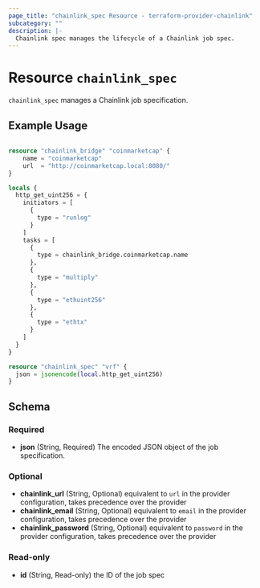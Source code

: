 ```yaml
---
page_title: "chainlink_spec Resource - terraform-provider-chainlink"
subcategory: ""
description: |-
  Chainlink spec manages the lifecycle of a Chainlink job spec.
---
```


# Resource `chainlink_spec`

`chainlink_spec` manages a Chainlink job specification.

## Example Usage

```terraform

resource "chainlink_bridge" "coinmarketcap" {
    name = "coinmarketcap"
    url  = "http://coinmarketcap.local:8080/"
}

locals {
  http_get_uint256 = {
    initiators = [
      {
        type = "runlog"
      }
    ]
    tasks = [
      {
        type = chainlink_bridge.coinmarketcap.name
      },
      {
        type = "multiply"
      },
      {
        type = "ethuint256"
      },
      {
        type = "ethtx"
      }
    ]
  }
}

resource "chainlink_spec" "vrf" {
  json = jsonencode(local.http_get_uint256)
}

```

## Schema

### Required

- **json** (String, Required) The encoded JSON object of the job specification.

### Optional

- **chainlink_url** (String, Optional) equivalent to `url` in the provider configuration, takes precedence over the provider
- **chainlink_email** (String, Optional) equivalent to `email` in the provider configuration, takes precedence over the provider
- **chainlink_password** (String, Optional) equivalent to `password` in the provider configuration, takes precedence over the provider

### Read-only

- **id** (String, Read-only) the ID of the job spec
